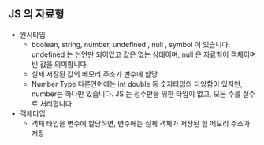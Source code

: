## JS 의 자료형

- 원시타입
  - boolean, string, number, undefined , null , symbol 이 있습니다. undefined 는 선언만 되어있고 값은 없는 상태이며, null 은 자료형이 객체이며 빈 값을 의미합니다.
  - 실제 저장된 값의 메모리 주소가 변수에 할당
  - Number Type
    다른언어에는 int double 등 숫자타입의 다양함이 있지만, number는 하나만 있습니다. JS 는 정수만을 위한 타입이 없고, 모든 수를 실수로 처리합니다.
- 객체타입
  - 객체 타입을 변수에 할당하면, 변수에는 실제 객체가 저장된 힙 메모리 주소가 저장
